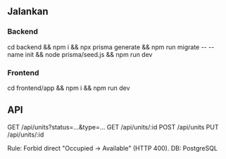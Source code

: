## Jalankan
### Backend
cd backend && npm i && npx prisma generate && npm run migrate -- --name init && node prisma/seed.js && npm run dev
### Frontend
cd frontend/app && npm i && npm run dev

## API
GET /api/units?status=...&type=...
GET /api/units/:id
POST /api/units
PUT /api/units/:id

Rule: Forbid direct "Occupied -> Available" (HTTP 400).
DB: PostgreSQL
